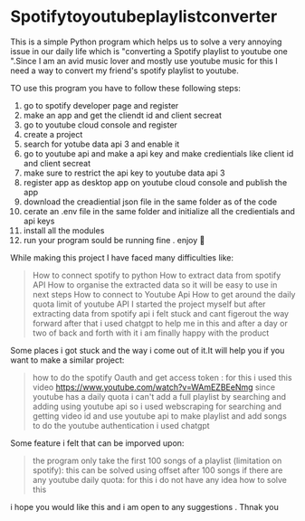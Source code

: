# Spotifytoyoutubeplaylistconverter
This is a simple Python program which helps us to solve a very annoying issue in our daily life which is "converting a Spotify playlist to youtube one ".Since I am an avid music lover and mostly use youtube music for this I need a way to convert my friend's spotify playlist to youtube.

TO use this program you have to follow these following steps:
1. go to spotify developer page and register
2. make an app and get the cliendt id and client secreat
3. go to youtube cloud console and register
4. create a project 
5. search for yotube data api 3 and enable it
6. go to youtube api and make a api key and make credientials like client id and client secreat
7. make sure to restrict the api key to youtube data api 3
8. register app as desktop app on youtube cloud console and publish the app
9. download the creadiential json file in the same folder as of the code
10. cerate an .env file in the same folder and initialize all the credientials and api keys
11. install all the modules
12. run your program sould be running fine . enjoy 🥳 

While making this project I have faced many difficulties like:
>How to connect spotify to python
>How to extract data from spotify API
>How to organise the extracted data so it will be easy to use in next steps
>How to connect to Youtube Api
>How to get around the daily quota limit of youtube API
I started the project myself but after extracting data from spotify api i felt stuck and cant figerout the way forward
after that i used chatgpt to help me in this and after a day or two of back and forth with it i am finally happy with the product

 Some places i got stuck and the way i come out of it.It will help you  if you want to make a similar project:
 >how to do the spotify Oauth and get access token : for this i used this video https://www.youtube.com/watch?v=WAmEZBEeNmg
 >since youtube has a daily quota i can't add a full playlist by searching and adding using youtube api so i used webscraping for
  searching and getting video id and use youtube api to make playlist and add songs
 >to do the youtube authentication i used chatgpt

 
 Some feature i felt that can be imporved upon:
 >the program only take the first 100 songs of a playlist (limitation on spotify): this can be solved using offset after 100 songs if there are any
>youtube daily quota: for this i do not have any idea how to solve this


i hope you would like this and i am open to any suggestions .
Thnak you
